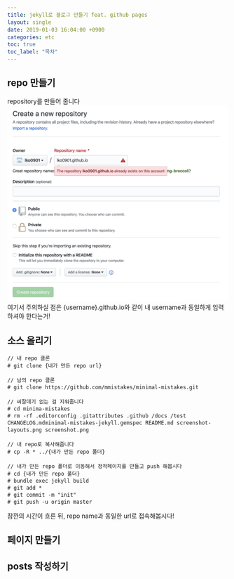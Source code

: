```yaml
---
title: jekyll로 블로그 만들기 feat. github pages
layout: single
date: 2019-01-03 16:04:00 +0900
categories: etc
toc: true
toc_label: "목차"
---
```


## repo 만들기
repository를 만들어 줍니다
![repo 만들기](/assets/images/2019-01-03/200103180822.png)
여기서 주의하실 점은 {username}.github.io와 같이 내 username과 동일하게 입력하셔야 한다는거!  


## 소스 올리기
``` shell 
// 내 repo 클론
# git clone {내가 만든 repo url}

// 남의 repo 클론
# git clone https://github.com/mmistakes/minimal-mistakes.git

// 씨잘데기 없는 걸 지워줍니다
# cd minima-mistakes
# rm -rf .editorconfig .gitattributes .github /docs /test CHANGELOG.mdminimal-mistakes-jekyll.gemspec README.md screenshot-layouts.png screenshot.png

// 내 repo로 복사해줍니다
# cp -R * ../{내가 만든 repo 폴더}

// 내가 만든 repo 폴더로 이동해서 정적페이지를 만들고 push 해봅시다
# cd {내가 만든 repo 폴더}
# bundle exec jekyll build
# git add *
# git commit -m "init"
# git push -u origin master
```
잠깐의 시간이 흐른 뒤, repo name과 동일한 url로 접속해봅시다!

## 페이지 만들기

## posts 작성하기